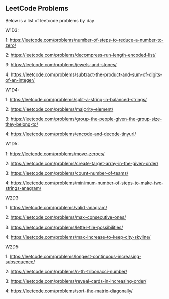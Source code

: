 ## LeetCode Problems

Below is a list of leetcode problems by day

W1D3:

1: https://leetcode.com/problems/number-of-steps-to-reduce-a-number-to-zero/

2: https://leetcode.com/problems/decompress-run-length-encoded-list/

3: https://leetcode.com/problems/jewels-and-stones/

4: https://leetcode.com/problems/subtract-the-product-and-sum-of-digits-of-an-integer/

W1D4:

1: https://leetcode.com/problems/split-a-string-in-balanced-strings/

2: https://leetcode.com/problems/majority-element/

3: https://leetcode.com/problems/group-the-people-given-the-group-size-they-belong-to/

4: https://leetcode.com/problems/encode-and-decode-tinyurl/

W1D5:

1: https://leetcode.com/problems/move-zeroes/

2: https://leetcode.com/problems/create-target-array-in-the-given-order/

3: https://leetcode.com/problems/count-number-of-teams/

4: https://leetcode.com/problems/minimum-number-of-steps-to-make-two-strings-anagram/

W2D3:

1: https://leetcode.com/problems/valid-anagram/

2: https://leetcode.com/problems/max-consecutive-ones/

3: https://leetcode.com/problems/letter-tile-possibilities/

4: https://leetcode.com/problems/max-increase-to-keep-city-skyline/

W2D5:

1: https://leetcode.com/problems/longest-continuous-increasing-subsequence/

2: https://leetcode.com/problems/n-th-tribonacci-number/

3: https://leetcode.com/problems/reveal-cards-in-increasing-order/

4: https://leetcode.com/problems/sort-the-matrix-diagonally/
